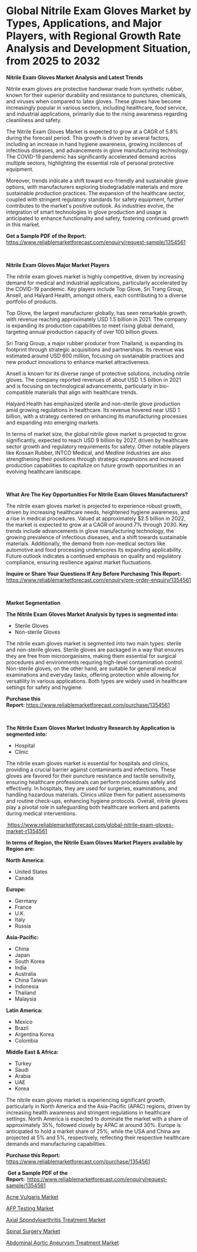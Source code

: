 <p><h1>Global Nitrile Exam Gloves Market by Types, Applications, and Major Players, with Regional Growth Rate Analysis and Development Situation, from 2025 to 2032</h1></p><p><strong>Nitrile Exam Gloves Market Analysis and Latest Trends</strong></p>
<p><p>Nitrile exam gloves are protective handwear made from synthetic rubber, known for their superior durability and resistance to punctures, chemicals, and viruses when compared to latex gloves. These gloves have become increasingly popular in various sectors, including healthcare, food service, and industrial applications, primarily due to the rising awareness regarding cleanliness and safety. </p><p>The Nitrile Exam Gloves Market is expected to grow at a CAGR of 5.8% during the forecast period. This growth is driven by several factors, including an increase in hand hygiene awareness, growing incidences of infectious diseases, and advancements in glove manufacturing technology. The COVID-19 pandemic has significantly accelerated demand across multiple sectors, highlighting the essential role of personal protective equipment. </p><p>Moreover, trends indicate a shift toward eco-friendly and sustainable glove options, with manufacturers exploring biodegradable materials and more sustainable production practices. The expansion of the healthcare sector, coupled with stringent regulatory standards for safety equipment, further contributes to the market's positive outlook. As industries evolve, the integration of smart technologies in glove production and usage is anticipated to enhance functionality and safety, fostering continued growth in this market.</p></p>
<p><strong>Get a Sample PDF of the Report:&nbsp;</strong> <a href="https://www.reliablemarketforecast.com/enquiry/request-sample/1354561?utm_campaign=3094&utm_medium=2&utm_source=Github&utm_content=ia&utm_term=05042025&utm_id=nitrile-exam-gloves">https://www.reliablemarketforecast.com/enquiry/request-sample/1354561</a></p>
<p>&nbsp;</p>
<p><strong>Nitrile Exam Gloves Major Market Players</strong></p>
<p><p>The nitrile exam gloves market is highly competitive, driven by increasing demand for medical and industrial applications, particularly accelerated by the COVID-19 pandemic. Key players include Top Glove, Sri Trang Group, Ansell, and Halyard Health, amongst others, each contributing to a diverse portfolio of products.</p><p>Top Glove, the largest manufacturer globally, has seen remarkable growth, with revenue reaching approximately USD 1.5 billion in 2021. The company is expanding its production capabilities to meet rising global demand, targeting annual production capacity of over 100 billion gloves. </p><p>Sri Trang Group, a major rubber producer from Thailand, is expanding its footprint through strategic acquisitions and partnerships. Its revenue was estimated around USD 600 million, focusing on sustainable practices and new product innovations to enhance market attractiveness.</p><p>Ansell is known for its diverse range of protective solutions, including nitrile gloves. The company reported revenues of about USD 1.5 billion in 2021 and is focusing on technological advancements, particularly in bio-compatible materials that align with healthcare trends.</p><p>Halyard Health has emphasized sterile and non-sterile glove production amid growing regulations in healthcare. Its revenue hovered near USD 1 billion, with a strategy centered on enhancing its manufacturing processes and expanding into emerging markets.</p><p>In terms of market size, the global nitrile glove market is projected to grow significantly, expected to reach USD 9 billion by 2027, driven by healthcare sector growth and regulatory requirements for safety. Other notable players like Kossan Rubber, INTCO Medical, and Medline Industries are also strengthening their positions through strategic expansions and increased production capabilities to capitalize on future growth opportunities in an evolving healthcare landscape.</p></p>
<p>&nbsp;</p>
<p><strong>What Are The Key Opportunities For Nitrile Exam Gloves Manufacturers?</strong></p>
<p><p>The nitrile exam gloves market is projected to experience robust growth, driven by increasing healthcare needs, heightened hygiene awareness, and a rise in medical procedures. Valued at approximately $2.5 billion in 2022, the market is expected to grow at a CAGR of around 7% through 2030. Key trends include advancements in glove manufacturing technology, the growing prevalence of infectious diseases, and a shift towards sustainable materials. Additionally, the demand from non-medical sectors like automotive and food processing underscores its expanding applicability. Future outlook indicates a continued emphasis on quality and regulatory compliance, ensuring resilience against market fluctuations.</p></p>
<p><strong>Inquire or Share Your Questions If Any Before Purchasing This Report:</strong> <a href="https://www.reliablemarketforecast.com/enquiry/pre-order-enquiry/1354561?utm_campaign=3094&utm_medium=2&utm_source=Github&utm_content=ia&utm_term=05042025&utm_id=nitrile-exam-gloves">https://www.reliablemarketforecast.com/enquiry/pre-order-enquiry/1354561</a></p>
<p>&nbsp;</p>
<p><strong>Market Segmentation</strong></p>
<p><strong>The Nitrile Exam Gloves Market Analysis by types is segmented into:</strong></p>
<p><ul><li>Sterile Gloves</li><li>Non-sterile Gloves</li></ul></p>
<p><p>The nitrile exam gloves market is segmented into two main types: sterile and non-sterile gloves. Sterile gloves are packaged in a way that ensures they are free from microorganisms, making them essential for surgical procedures and environments requiring high-level contamination control. Non-sterile gloves, on the other hand, are suitable for general medical examinations and everyday tasks, offering protection while allowing for versatility in various applications. Both types are widely used in healthcare settings for safety and hygiene.</p></p>
<p><strong>Purchase this Report:&nbsp;</strong><a href="https://www.reliablemarketforecast.com/purchase/1354561?utm_campaign=3094&utm_medium=2&utm_source=Github&utm_content=ia&utm_term=05042025&utm_id=nitrile-exam-gloves">https://www.reliablemarketforecast.com/purchase/1354561</a></p>
<p>&nbsp;</p>
<p><strong>The Nitrile Exam Gloves Market Industry Research by Application is segmented into:</strong></p>
<p><ul><li>Hospital</li><li>Clinic</li></ul></p>
<p><p>The nitrile exam gloves market is essential for hospitals and clinics, providing a crucial barrier against contaminants and infections. These gloves are favored for their puncture resistance and tactile sensitivity, ensuring healthcare professionals can perform procedures safely and effectively. In hospitals, they are used for surgeries, examinations, and handling hazardous materials. Clinics utilize them for patient assessments and routine check-ups, enhancing hygiene protocols. Overall, nitrile gloves play a pivotal role in safeguarding both healthcare workers and patients during medical interventions.</p></p>
<p><a href="https://www.reliablemarketforecast.com/global-nitrile-exam-gloves-market-r1354561?utm_campaign=3094&utm_medium=2&utm_source=Github&utm_content=ia&utm_term=05042025&utm_id=nitrile-exam-gloves">&nbsp;https://www.reliablemarketforecast.com/global-nitrile-exam-gloves-market-r1354561</a></p>
<p><strong>In terms of Region, the Nitrile Exam Gloves Market Players available by Region are:</strong></p>
<p>
    <p> <strong> North America: </strong>
        <ul>
            <li>United States</li>
            <li>Canada</li>
        </ul>
        </p> 
    <p> <strong> Europe: </strong>
        <ul>
            <li>Germany</li>
            <li>France</li>
            <li>U.K.</li>
            <li>Italy</li>
            <li>Russia</li>
        </ul>
        </p> 
    <p> <strong> Asia-Pacific: </strong>
        <ul>
            <li>China</li>
            <li>Japan</li>
            <li>South Korea</li>
            <li>India</li>
            <li>Australia</li>
            <li>China Taiwan</li>
            <li>Indonesia</li>
            <li>Thailand</li>
            <li>Malaysia</li>
        </ul>
        </p> 
    <p> <strong> Latin America: </strong>
        <ul>
            <li>Mexico</li>
            <li>Brazil</li>
            <li>Argentina Korea</li>
            <li>Colombia</li>
        </ul>
        </p> 
    <p> <strong> Middle East & Africa: </strong>
        <ul>
            <li>Turkey</li>
            <li>Saudi</li>
            <li>Arabia</li>
            <li>UAE</li>
            <li>Korea</li>
        </ul>
    </p>
    </p>
<p><p>The nitrile exam gloves market is experiencing significant growth, particularly in North America and the Asia-Pacific (APAC) regions, driven by increasing health awareness and stringent regulations in healthcare settings. North America is expected to dominate the market with a share of approximately 35%, followed closely by APAC at around 30%. Europe is anticipated to hold a market share of 25%, while the USA and China are projected at 5% and 5%, respectively, reflecting their respective healthcare demands and manufacturing capabilities.</p></p>
<p><strong>Purchase this Report: </strong><a href="https://www.reliablemarketforecast.com/purchase/1354561?utm_campaign=3094&utm_medium=2&utm_source=Github&utm_content=ia&utm_term=05042025&utm_id=nitrile-exam-gloves">https://www.reliablemarketforecast.com/purchase/1354561</a></p>
<p>&nbsp;<strong>Get a Sample PDF of the Report:&nbsp;&nbsp;</strong><a href="https://www.reliablemarketforecast.com/enquiry/request-sample/1354561?utm_campaign=3094&utm_medium=2&utm_source=Github&utm_content=ia&utm_term=05042025&utm_id=nitrile-exam-gloves">https://www.reliablemarketforecast.com/enquiry/request-sample/1354561</a></p>
<p><strong></strong></p>
<p><p><a href="https://www.linkedin.com/pulse/market-insights-global-acne-vulgaris-forecast-innovation-yhewc?utm_campaign=3094&utm_medium=2&utm_source=Github&utm_content=ia&utm_term=05042025&utm_id=nitrile-exam-gloves">Acne Vulgaris Market</a></p><p><a href="https://www.linkedin.com/pulse/afp-testing-market-growth-outlook-projected-cagr-123-jbdmc?utm_campaign=3094&utm_medium=2&utm_source=Github&utm_content=ia&utm_term=05042025&utm_id=nitrile-exam-gloves">AFP Testing Market</a></p><p><a href="https://www.linkedin.com/pulse/axial-spondyloarthritis-treatment-market-analysis-report-global-k6whf?utm_campaign=3094&utm_medium=2&utm_source=Github&utm_content=ia&utm_term=05042025&utm_id=nitrile-exam-gloves">Axial Spondyloarthritis Treatment Market</a></p><p><a href="https://www.linkedin.com/pulse/strategic-insights-spinal-surgery-market-stakeholder-impacts-ilklf?utm_campaign=3094&utm_medium=2&utm_source=Github&utm_content=ia&utm_term=05042025&utm_id=nitrile-exam-gloves">Spinal Surgery Market</a></p><p><a href="https://www.linkedin.com/pulse/abdominal-aortic-aneurysm-treatment-market-size-set-grow-rapidly-4ftjf?utm_campaign=3094&utm_medium=2&utm_source=Github&utm_content=ia&utm_term=05042025&utm_id=nitrile-exam-gloves">Abdominal Aortic Aneurysm Treatment Market</a></p></p>